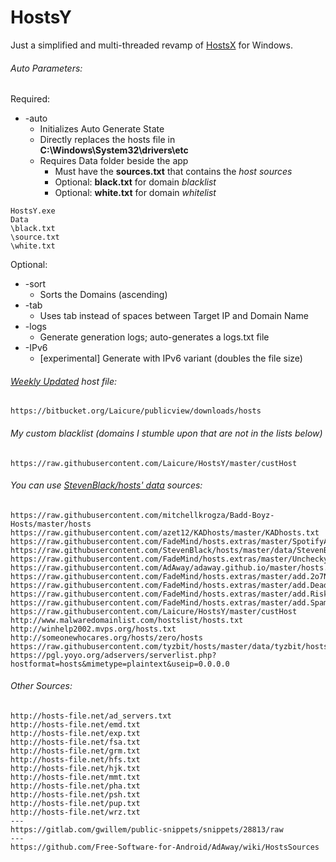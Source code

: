 # HostsY
Just a simplified and multi-threaded revamp of [HostsX](http://github.com/Laicure/HostsX) for Windows.

###### Auto Parameters:
Required:
* \-auto
	* Initializes Auto Generate State
	* Directly replaces the hosts file in **C:\\Windows\\System32\\drivers\\etc**
	* Requires Data folder beside the app
		* Must have the **sources.txt** that contains the _host sources_
		* Optional: **black.txt** for domain _blacklist_
		* Optional: **white.txt** for domain _whitelist_
```
HostsY.exe
Data
\black.txt
\source.txt
\white.txt
```

Optional:
* \-sort
	* Sorts the Domains (ascending)
* \-tab
	* Uses tab instead of spaces between Target IP and Domain Name
* \-logs
	* Generate generation logs; auto-generates a logs.txt file
* \-IPv6
	* [experimental] Generate with IPv6 variant (doubles the file size)

###### [Weekly Updated](https://forum.xda-developers.com/showpost.php?p=68978460&postcount=2) host file:
```
https://bitbucket.org/Laicure/publicview/downloads/hosts
```
###### My custom blacklist (domains I stumble upon that are not in the lists below)
```
https://raw.githubusercontent.com/Laicure/HostsY/master/custHost
```
###### You can use [StevenBlack/hosts' data](https://github.com/StevenBlack/hosts/tree/master/data) sources:
```
https://raw.githubusercontent.com/mitchellkrogza/Badd-Boyz-Hosts/master/hosts
https://raw.githubusercontent.com/azet12/KADhosts/master/KADhosts.txt
https://raw.githubusercontent.com/FadeMind/hosts.extras/master/SpotifyAds/hosts
https://raw.githubusercontent.com/StevenBlack/hosts/master/data/StevenBlack/hosts
https://raw.githubusercontent.com/FadeMind/hosts.extras/master/UncheckyAds/hosts
https://raw.githubusercontent.com/AdAway/adaway.github.io/master/hosts.txt
https://raw.githubusercontent.com/FadeMind/hosts.extras/master/add.2o7Net/hosts
https://raw.githubusercontent.com/FadeMind/hosts.extras/master/add.Dead/hosts
https://raw.githubusercontent.com/FadeMind/hosts.extras/master/add.Risk/hosts
https://raw.githubusercontent.com/FadeMind/hosts.extras/master/add.Spam/hosts
https://raw.githubusercontent.com/Laicure/HostsY/master/custHost
http://www.malwaredomainlist.com/hostslist/hosts.txt
http://winhelp2002.mvps.org/hosts.txt
http://someonewhocares.org/hosts/zero/hosts
https://raw.githubusercontent.com/tyzbit/hosts/master/data/tyzbit/hosts
https://pgl.yoyo.org/adservers/serverlist.php?hostformat=hosts&mimetype=plaintext&useip=0.0.0.0
```
###### Other Sources:
```
http://hosts-file.net/ad_servers.txt
http://hosts-file.net/emd.txt
http://hosts-file.net/exp.txt
http://hosts-file.net/fsa.txt
http://hosts-file.net/grm.txt
http://hosts-file.net/hfs.txt
http://hosts-file.net/hjk.txt
http://hosts-file.net/mmt.txt
http://hosts-file.net/pha.txt
http://hosts-file.net/psh.txt
http://hosts-file.net/pup.txt
http://hosts-file.net/wrz.txt
---
https://gitlab.com/gwillem/public-snippets/snippets/28813/raw
---
https://github.com/Free-Software-for-Android/AdAway/wiki/HostsSources
```
